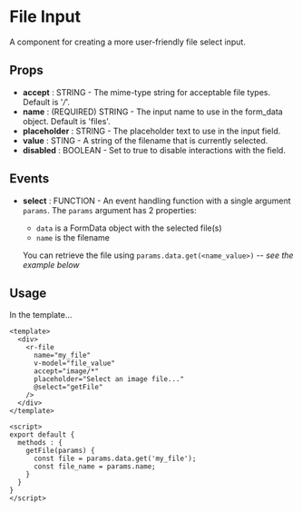 # File Input
A component for creating a more user-friendly file select input.

## Props
* **accept** : STRING - The mime-type string for acceptable file types. Default is '*/*'.
* **name** : (REQUIRED) STRING - The input name to use in the form_data object. Default is 'files'.
* **placeholder** : STRING - The placeholder text to use in the input field.
* **value** : STING - A string of the filename that is currently selected.
* **disabled** : BOOLEAN - Set to true to disable interactions with the field.

## Events
* **select** : FUNCTION - An event handling function with a single argument `params`. The `params` argument has 2 properties:
  * `data` is a FormData object with the selected file(s)
  * `name` is the filename

  You can retrieve the file using `params.data.get(<name_value>)` -- *see the example below*

## Usage
In the template...
```vue
<template>
  <div>
    <r-file
      name="my_file"
      v-model="file_value"
      accept="image/*"
      placeholder="Select an image file..."
      @select="getFile"
    />
  </div>
</template>

<script>
export default {
  methods : {
    getFile(params) {
      const file = params.data.get('my_file');
      const file_name = params.name;
    }
  }
}
</script>
```